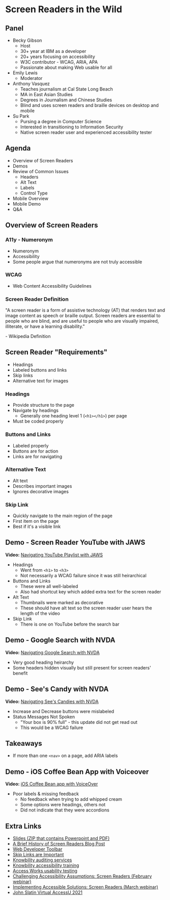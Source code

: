 # Screen Readers in the Wild

## Panel

- Becky Gibson
    + Host
    + 30+ year at IBM as a developer
    + 20+ years focusing on accessibility
    + W3C contributor - WCAG, ARIA, APA
    + Passionate about making Web usable for all
- Emily Lewis
    + Moderator
- Anthony Vasquez
    + Teaches journalism at Cal State Long Beach
    + MA in East Asian Studies
    + Degrees in Journalism and Chinese Studies
    + Blind and uses screen readers and braille devices on desktop and mobile
- Su Park
    + Pursing a degree in Computer Science
    + Interested in transitioning to Information Security
    + Native screen reader user and experienced accessibility tester


## Agenda

- Overview of Screen Readers
- Demos
- Review of Common Issues
    + Headers
    + Alt Text
    + Labels
    + Control Type
- Mobile Overview
- Mobile Demo
- Q&A


## Overview of Screen Readers

### A11y - Numeronym

- Numeronym
- Accessibility
- Some people argue that numeronyms are not truly accessible


### WCAG

- Web Content Accessibility Guidelines


### Screen Reader Definition

"A screen reader is a form of assistive technology (AT) that renders text and image content as speech or braille output. Screen readers are essential to people who are blind, and are useful to people who are visually impaired, illiterate, or have a learning disability."

\- Wikipedia Definition


## Screen Reader "Requirements"

- Headings
- Labeled buttons and links
- Skip links
- Alternative text for images


### Headings

- Provide structure to the page
- Navigate by headings
    + Generally one heading level 1 (`<h1></h1>`) per page
- Must be coded properly


### Buttons and Links

- Labeled properly 
- Buttons are for action
- Links are for navigating


### Alternative Text

- Alt text
- Describes important images
- Ignores decorative images


### Skip Link

- Quickly navigate to the main region of the page
- First item on the page
- Best if it's a visible link


## Demo - Screen Reader YouTube with JAWS

**Video:** [Navigating YouTube Playlist with JAWS](https://vimeo.com/502344993/f8938fe260)

- Headings
    + Went from `<h1>` to `<h3>`
    + Not necessarily a WCAG failure since it was still heirarchical
- Buttons and Links
    + These were all well-labeled
    + Also had shortcut key which added extra text for the screen reader
- Alt Text
    + Thumbnails were marked as decorative
    + These should have alt text so the screen reader user hears the length of the video
- Skip Link
    + There is one on YouTube before the search bar


## Demo - Google Search with NVDA

**Video:** [Navigating Google Search with NVDA](https://knowbility.org/blog/2019/skip-links/)

- Very good heading heirarchy
- Some headers hidden visually but still present for screen readers' benefit


## Demo - See's Candy with NVDA

**Video:** [Navigating See's Candies with NVDA](https://knowbility.org/blog/2019/skip-links/)

- Increase and Decrease buttons were mislabeled
- Status Messages Not Spoken
    + "Your box is 90% full" - this update did not get read out
    + This would be a WCAG failure

## Takeaways

- If more than one `<nav>` on a page, add ARIA labels


## Demo - iOS Coffee Bean App with Voiceover

**Video:** [iOS Coffee Bean app with VoiceOver](https://vimeo.com/502341456/29176d676e)

- Poor labels & missing feedback
    + No feedback when trying to add whipped cream
    + Some options were headings, others not
    + Did not indicate that they were accordions


## Extra Links

- [Slides (ZIP that contains Powerpoint and PDF)](https://assets.knowbility.org/training/2021/screen-readers/Screen-Readers-in-the-Wild.zip)
- [A Brief History of Screen Readers Blog Post](https://knowbility.org/blog/2021/a-brief-history-of-screen-readers/)
- [Web Developer Toolbar](https://chrispederick.com/work/web-developer/)
- [Skip Links are Important](https://knowbility.org/blog/2019/skip-links/)
- [Knowbility auditing services](https://knowbility.org/services/audits/)
- [Knowbility accessibility training](https://knowbility.org/services/training/) 
- [Access Works usability testing](https://knowbility.org/services/usability-testing/)
- [Challenging Accessibility Assumptions: Screen Readers (February webinar)](https://knowbility.org/services/online-training/2021/february/challenging-accessibility-assumptions-screen-readers/)
- [Implementing Accessible Solutions: Screen Readers (March webinar)](https://knowbility.org/services/online-training/2021/march/implementing-accessible-solutions-screen-readers/)
- [John Slatin Virtual AccessU 2021](https://knowbility.org/programs/accessu/2021/)